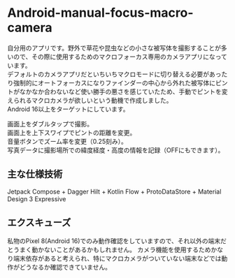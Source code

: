 # Android-manual-focus-macro-camera
自分用のアプリです。野外で草花や昆虫などの小さな被写体を撮影することが多いので、その際に使用するためのマクロフォーカス専用のカメラアプリになっています。<br>
デフォルトのカメラアプリだといちいちマクロモードに切り替える必要があったり強制的にオートフォーカスになりファインダーの中心から外れた被写体にピントがなかなか合わないなど使い勝手の悪さを感じていたため、手動でピントを変えられるマクロカメラが欲しいという動機で作成しました。<br>
Android 16以上をターゲットにしています。<br>

画面上をダブルタップで撮影。<br>
画面上を上下スワイプでピントの距離を変更。<br>
音量ボタンでズーム率を変更（0.25刻み）。<br>
写真データに撮影場所での緯度経度・高度の情報を記録（OFFにもできます）。<br>


## 主な仕様技術
Jetpack Compose + Dagger Hilt + Kotlin Flow + ProtoDataStore + Material Design 3 Expressive


## エクスキューズ
私物のPixel 8(Android 16)でのみ動作確認をしていますので、それ以外の端末だとうまく動かないことがあるかもしれません。
カメラ機能を使用するためかなり端末依存があると考えられ、特にマクロカメラがついていない端末などでは動作がどうなるか確認できていません。

